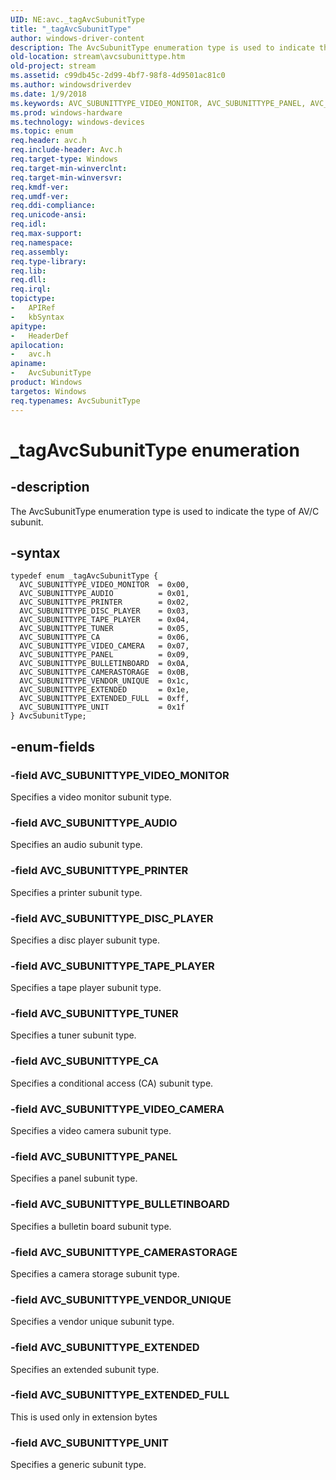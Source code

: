 ```yaml
---
UID: NE:avc._tagAvcSubunitType
title: "_tagAvcSubunitType"
author: windows-driver-content
description: The AvcSubunitType enumeration type is used to indicate the type of AV/C subunit.
old-location: stream\avcsubunittype.htm
old-project: stream
ms.assetid: c99db45c-2d99-4bf7-98f8-4d9501ac81c0
ms.author: windowsdriverdev
ms.date: 1/9/2018
ms.keywords: AVC_SUBUNITTYPE_VIDEO_MONITOR, AVC_SUBUNITTYPE_PANEL, AVC_SUBUNITTYPE_BULLETINBOARD, avc/AVC_SUBUNITTYPE_EXTENDED_FULL, AVC_SUBUNITTYPE_TAPE_PLAYER, avc/AVC_SUBUNITTYPE_BULLETINBOARD, avc/AVC_SUBUNITTYPE_EXTENDED, AVC_SUBUNITTYPE_TUNER, AVC_SUBUNITTYPE_DISC_PLAYER, AVC_SUBUNITTYPE_UNIT, AVC_SUBUNITTYPE_AUDIO, _tagAvcSubunitType, AVC_SUBUNITTYPE_CA, avc/AVC_SUBUNITTYPE_VIDEO_MONITOR, avc/AVC_SUBUNITTYPE_PANEL, AVC_SUBUNITTYPE_PRINTER, avc/AVC_SUBUNITTYPE_VENDOR_UNIQUE, avc/AVC_SUBUNITTYPE_TUNER, AvcSubunitType enumeration [Streaming Media Devices], avc/AVC_SUBUNITTYPE_CA, AVC_SUBUNITTYPE_VENDOR_UNIQUE, avc/AVC_SUBUNITTYPE_UNIT, avc/AVC_SUBUNITTYPE_AUDIO, AVC_SUBUNITTYPE_EXTENDED, avc/AVC_SUBUNITTYPE_TAPE_PLAYER, stream.avcsubunittype, avc/AvcSubunitType, avc/AVC_SUBUNITTYPE_PRINTER, avc/AVC_SUBUNITTYPE_CAMERASTORAGE, avc/AVC_SUBUNITTYPE_VIDEO_CAMERA, AVC_SUBUNITTYPE_CAMERASTORAGE, AVC_SUBUNITTYPE_EXTENDED_FULL, AvcSubunitType, AVC_SUBUNITTYPE_VIDEO_CAMERA, avc/AVC_SUBUNITTYPE_DISC_PLAYER, avcref_e6283b0f-7f87-4c6b-aedf-c8e8762e7098.xml
ms.prod: windows-hardware
ms.technology: windows-devices
ms.topic: enum
req.header: avc.h
req.include-header: Avc.h
req.target-type: Windows
req.target-min-winverclnt: 
req.target-min-winversvr: 
req.kmdf-ver: 
req.umdf-ver: 
req.ddi-compliance: 
req.unicode-ansi: 
req.idl: 
req.max-support: 
req.namespace: 
req.assembly: 
req.type-library: 
req.lib: 
req.dll: 
req.irql: 
topictype:
-	APIRef
-	kbSyntax
apitype:
-	HeaderDef
apilocation:
-	avc.h
apiname:
-	AvcSubunitType
product: Windows
targetos: Windows
req.typenames: AvcSubunitType
---
```


# _tagAvcSubunitType enumeration


## -description


The AvcSubunitType enumeration type is used to indicate the type of AV/C subunit.


## -syntax


````
typedef enum _tagAvcSubunitType { 
  AVC_SUBUNITTYPE_VIDEO_MONITOR  = 0x00,
  AVC_SUBUNITTYPE_AUDIO          = 0x01,
  AVC_SUBUNITTYPE_PRINTER        = 0x02,
  AVC_SUBUNITTYPE_DISC_PLAYER    = 0x03,
  AVC_SUBUNITTYPE_TAPE_PLAYER    = 0x04,
  AVC_SUBUNITTYPE_TUNER          = 0x05,
  AVC_SUBUNITTYPE_CA             = 0x06,
  AVC_SUBUNITTYPE_VIDEO_CAMERA   = 0x07,
  AVC_SUBUNITTYPE_PANEL          = 0x09,
  AVC_SUBUNITTYPE_BULLETINBOARD  = 0x0A,
  AVC_SUBUNITTYPE_CAMERASTORAGE  = 0x0B,
  AVC_SUBUNITTYPE_VENDOR_UNIQUE  = 0x1c,
  AVC_SUBUNITTYPE_EXTENDED       = 0x1e,
  AVC_SUBUNITTYPE_EXTENDED_FULL  = 0xff,
  AVC_SUBUNITTYPE_UNIT           = 0x1f
} AvcSubunitType;
````


## -enum-fields




### -field AVC_SUBUNITTYPE_VIDEO_MONITOR

Specifies a video monitor subunit type.


### -field AVC_SUBUNITTYPE_AUDIO

Specifies an audio subunit type.


### -field AVC_SUBUNITTYPE_PRINTER

Specifies a printer subunit type.


### -field AVC_SUBUNITTYPE_DISC_PLAYER

Specifies a disc player subunit type.


### -field AVC_SUBUNITTYPE_TAPE_PLAYER

Specifies a tape player subunit type.


### -field AVC_SUBUNITTYPE_TUNER

Specifies a tuner subunit type.


### -field AVC_SUBUNITTYPE_CA

Specifies a conditional access (CA) subunit type.


### -field AVC_SUBUNITTYPE_VIDEO_CAMERA

Specifies a video camera subunit type.


### -field AVC_SUBUNITTYPE_PANEL

Specifies a panel subunit type.


### -field AVC_SUBUNITTYPE_BULLETINBOARD

Specifies a bulletin board subunit type.


### -field AVC_SUBUNITTYPE_CAMERASTORAGE

Specifies a camera storage subunit type.


### -field AVC_SUBUNITTYPE_VENDOR_UNIQUE

Specifies a vendor unique subunit type.


### -field AVC_SUBUNITTYPE_EXTENDED

Specifies an extended subunit type.


### -field AVC_SUBUNITTYPE_EXTENDED_FULL

This is used only in extension bytes


### -field AVC_SUBUNITTYPE_UNIT

Specifies a generic subunit type.

